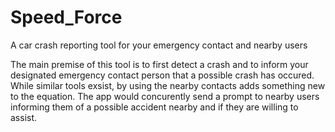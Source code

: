 # Speed_Force
A car crash reporting tool for your emergency contact and nearby users

The main premise of this tool is to first detect a crash and to inform your designated emergency contact person that a possible crash has occured. While similar tools exsist, by using the nearby contacts adds something new to the equation. The app would concurently send a prompt to nearby users informing them of a possible accident nearby and if they are willing to assist.
